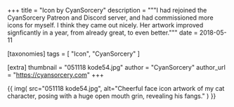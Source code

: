 +++
title = "Icon by CyanSorcery"
description = """I had rejoined the CyanSorcery Patreon and Discord server, and had commissioned more icons for myself. I think they came out nicely. Her artwork improved signficantly in a year, from already great, to even better."""
date = 2018-05-11

[taxonomies]
tags = [
    "Icon", "CyanSorcery"
]

[extra]
thumbnail = "051118 kode54.jpg"
author = "CyanSorcery"
author_url = "https://cyansorcery.com"
+++

{{
    img(
        src="051118 kode54.jpg",
        alt="Cheerful face icon artwork of my cat character, posing with a huge open mouth grin, revealing his fangs."
    )
}}
